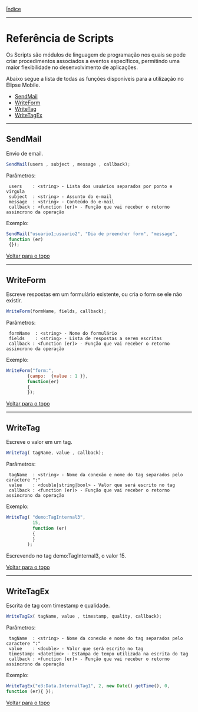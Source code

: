 [Índice](README.md#manual-elipse-mobile)

_________________________________________

# Referência de Scripts

  Os Scripts são módulos de linguagem de programação nos quais se pode criar procedimentos associados a eventos específicos, permitindo uma maior flexibilidade no desenvolvimento de aplicações.

  Abaixo segue a lista de todas as funções disponíveis para a utilização no Elipse Mobile.
* [SendMail](#sendmail)
* [WriteForm](#writeform)
* [WriteTag](#writetag)
* [WriteTagEx](#writetagex)

_________________________________________

## SendMail
  Envio de email.

```js
SendMail(users , subject , message , callback);
```
Parâmetros:
```
 users    : <string> - Lista dos usuários separados por ponto e virgula
 subject  : <string> - Assunto do e-mail
 message  : <string> - Conteúdo do e-mail
 callback : <function (er)> - Função que vai receber o retorno assincrono da operação
```
Exemplo:
 
```js
SendMail("usuario1;usuario2", "Dia de preencher form", "message",
 function (er) 
 {});
```

[Voltar para o topo](scripts.md)

_________________________________________
 
## WriteForm

  Escreve respostas em um formulário existente, ou cria o form se ele não existir.
  
 
 ```js
 WriteForm(formName, fields, callback);
 ```
 Parâmetros:
```
 formName  : <string> - Nome do formulário
 fields    : <string> - Lista de respostas a serem escritas
 callback : <function (er)> - Função que vai receber o retorno assincrono da operação
```
 Exemplo:
 ```js
WriteForm("form:", 
         {campo:  {value : 1 }}, 
         function(er)
         {
         });

 ```
 [Voltar para o topo](scripts.md)
 
_________________________________________

## WriteTag 
Escreve o valor em um tag.

```js
WriteTag( tagName, value , callback);
```
Parâmetros:
```
 tagName  : <string> - Nome da conexão e nome do tag separados pelo caractere ":"
 value    : <double|string|bool> - Valor que será escrito no tag
 callback : <function (er)> - Função que vai receber o retorno assincrono da operação
```
Exemplo:
```js
WriteTag( "demo:TagInternal3", 
          15,
          function (er)
          {
          }
        );
```
Escrevendo no tag demo:TagInternal3, o valor 15.

[Voltar para o topo](scripts.md)

_________________________________________

## WriteTagEx 
Escrita de tag com timestamp e qualidade.

```js
WriteTagEx( tagName, value , timestamp, quality, callback);
```
Parâmetros:
```
 tagName  : <string> - Nome da conexão e nome do tag separados pelo caractere ":"
 value    : <double> - Valor que será escrito no tag
 timestamp: <datetime> - Estampa de tempo utilizada na escrita do tag
 callback : <function (er)> - Função que vai receber o retorno assincrono da operação
```
Exemplo:
```js
WriteTagEx("e3:Data.InternalTag1", 2, new Date().getTime(), 0,
function (er){ });
```
[Voltar para o topo](scripts.md)
